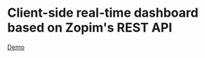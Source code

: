 <h1>Client-side real-time dashboard based on Zopim's REST API</h1>

[Demo](https://rawgit.com/brechtv/zopim_real_time/master/index.html)